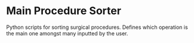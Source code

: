 # Main Procedure Sorter
Python scripts for sorting surgical procedures.
Defines which operation is the main one amongst many inputted by the user.
